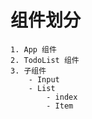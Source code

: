 # 组件划分
    1. App 组件
    2. TodoList 组件
    3. 子组件
        - Input
        - List
            - index
            - Item